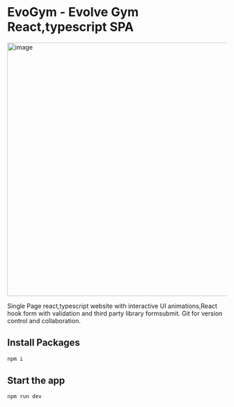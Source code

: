 # EvoGym - Evolve Gym React,typescript SPA


<img width="933" height="581" alt="image" src="https://github.com/user-attachments/assets/d0e28025-93ec-4daa-8c9e-f1dad33200bf" />

Single Page react,typescript website with interactive UI animations,React hook form with validation and third party library formsubmit.  Git for version control and collaboration.

## Install Packages

```bash
npm i
```

## Start the app

```bash
npm run dev
```

